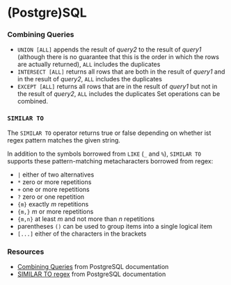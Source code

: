 # (Postgre)SQL

### Combining Queries

- `UNION [ALL]` appends the result of *query2* to the result of *query1* (although there is no guarantee that this is the order in which the rows are actually returned), `ALL` includes the duplicates
- `INTERSECT [ALL]` returns all rows that are both in the result of *query1* and in the result of *query2*, `ALL` includes the duplicates
- `EXCEPT [ALL]` returns all rows that are in the result of *query1* but not in the result of *query2*, `ALL` includes the duplicates
Set operations can be combined.

### `SIMILAR TO`

The `SIMILAR TO` operator returns true or false depending on whether ist regex pattern matches the given string.

In addition to the symbols borrowed from `LIKE` (`_` and `%`), `SIMILAR TO` supports these pattern-matching metacharacters borrowed from regex:

- `|` either of two alternatives
- `*` zero or more repetitions
- `+` one or more repetitions
- `?` zero or one repetition
- `{m}` exactly *m* repetitions
- `{m,}`  *m* or more repetitions
- `{m,n}` at least *m* and not more than *n* repetitions
- parentheses `()` can be used to group items into a single logical item
- `[...]` either of the characters in the brackets

### Resources

- [Combining Queries](https://www.postgresql.org/docs/current/queries-union.html) from PostgreSQL documentation
- [SIMILAR TO regex](https://www.postgresql.org/docs/current/functions-matching.html#FUNCTIONS-SIMILARTO-REGEXP) from PostgreSQL documentation
